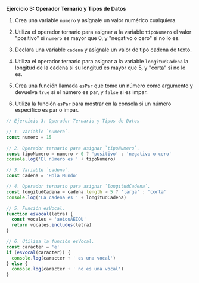 **Ejercicio 3: Operador Ternario y Tipos de Datos**

1. Crea una variable `numero` y asígnale un valor numérico cualquiera.

2. Utiliza el operador ternario para asignar a la variable `tipoNumero` el valor "positivo" si `numero` es mayor que 0, y "negativo o cero" si no lo es.

3. Declara una variable `cadena` y asígnale un valor de tipo cadena de texto.

4. Utiliza el operador ternario para asignar a la variable `longitudCadena` la longitud de la cadena si su longitud es mayor que 5, y "corta" si no lo es.

5. Crea una función llamada `esPar` que tome un número como argumento y devuelva `true` si el número es par, y `false` si es impar.

6. Utiliza la función `esPar` para mostrar en la consola si un número específico es par o impar.

```javascript
// Ejercicio 3: Operador Ternario y Tipos de Datos

// 1. Variable `numero`.
const numero = 15

// 2. Operador ternario para asignar `tipoNumero`.
const tipoNumero = numero > 0 ? 'positivo' : 'negativo o cero'
console.log('El número es ' + tipoNumero)

// 3. Variable `cadena`.
const cadena = 'Hola Mundo'

// 4. Operador ternario para asignar `longitudCadena`.
const longitudCadena = cadena.length > 5 ? 'larga' : 'corta'
console.log('La cadena es ' + longitudCadena)

// 5. Función esVocal.
function esVocal(letra) {
  const vocales = 'aeiouAEIOU'
  return vocales.includes(letra)
}

// 6. Utiliza la función esVocal.
const caracter = 'e'
if (esVocal(caracter)) {
  console.log(caracter + ' es una vocal')
} else {
  console.log(caracter + ' no es una vocal')
}
```
